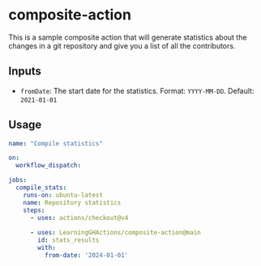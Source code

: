 # composite-action

This is a sample composite action that will generate statistics about the changes in a git repository and give you a list of all the contributors.

## Inputs

- `fromDate`: The start date for the statistics. Format: `YYYY-MM-DD`. Default: `2021-01-01`

## Usage

```yaml
name: "Compile statistics"

on:
  workflow_dispatch:

jobs:
  compile_stats:
    runs-on: ubuntu-latest
    name: Repository statistics
    steps:
      - uses: actions/checkout@v4
      
      - uses: LearningGHActions/composite-action@main
        id: stats_results
        with:
          from-date: '2024-01-01'
```
